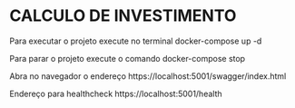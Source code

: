 # CALCULO DE INVESTIMENTO


Para executar o projeto execute no terminal docker-compose up -d

Para parar o projeto execute o comando docker-compose stop

Abra no navegador o endereço https://localhost:5001/swagger/index.html

Endereço para healthcheck  https://localhost:5001/health




